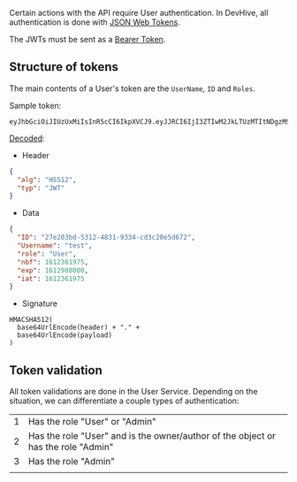 Certain actions with the API require User authentication. In DevHive, all authentication is done with [JSON Web Tokens](https://en.wikipedia.org/wiki/JSON_Web_Token). 

The JWTs must be sent as a [Bearer Token](https://www.oauth.com/oauth2-servers/differences-between-oauth-1-2/bearer-tokens/).

## Structure of tokens

The main contents of a User's token are the `UserName`, `ID` and `Roles`.

Sample token:
```
eyJhbGciOiJIUzUxMiIsInR5cCI6IkpXVCJ9.eyJJRCI6IjI3ZTIwM2JkLTUzMTItNDgzMS05MzM0LWNkM2MyMGU1ZDY3MiIsIlVzZXJuYW1lIjoidGVzdCIsInJvbGUiOiJVc2VyIiwibmJmIjoxNjEyMzYxOTc1LCJleHAiOjE2MTI5MDgwMDAsImlhdCI6MTYxMjM2MTk3NX0.ZxhDSUsDf9cGig03QpzNgj3dkqbcfAoFXVIfixYGurzhd0l1_IO79UpE_Sb6ZU9hz3IT1XPrlrQ_Kd46L7xcQg
```
[Decoded](https://jwt.io/):

- Header
```json
{
  "alg": "HS512",
  "typ": "JWT"
}
```

- Data
```json
{
  "ID": "27e203bd-5312-4831-9334-cd3c20e5d672",
  "Username": "test",
  "role": "User",
  "nbf": 1612361975,
  "exp": 1612908000,
  "iat": 1612361975
}
```

- Signature
```
HMACSHA512(
  base64UrlEncode(header) + "." +
  base64UrlEncode(payload)
)
```

## Token validation

All token validations are done in the User Service. Depending on the situation, we can differentiate a couple types of authentication:

|||
|---|---|
|1|Has the role "User" or "Admin"|
|2|Has the role "User" and is the owner/author of the object or has the role "Admin"|
|3|Has the role "Admin"|
|||